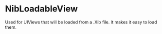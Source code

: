 # NibLoadableView

Used for UIViews that will be loaded from a .Xib file. It makes it easy to load them.
